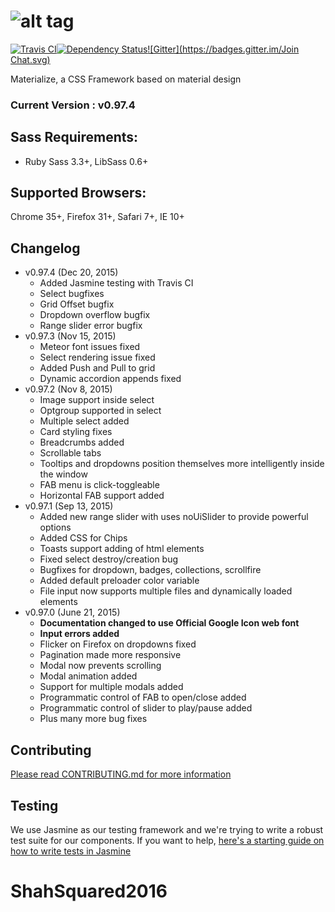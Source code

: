 ![alt tag](https://raw.github.com/dogfalo/materialize/master/images/materialize.gif)
===========

[![Travis CI](https://travis-ci.org/Dogfalo/materialize.svg?branch=master)](https://travis-ci.org/Dogfalo/materialize)[![Dependency Status](https://david-dm.org/Dogfalo/materialize.svg)](https://david-dm.org/Dogfalo/materialize)[![Gitter](https://badges.gitter.im/Join Chat.svg)](https://gitter.im/Dogfalo/materialize?utm_source=badge&utm_medium=badge&utm_campaign=pr-badge&utm_content=badge)

Materialize, a CSS Framework based on material design

### Current Version : v0.97.4

## Sass Requirements:
- Ruby Sass 3.3+, LibSass 0.6+

## Supported Browsers:
Chrome 35+, Firefox 31+, Safari 7+, IE 10+

## Changelog
- v0.97.4 (Dec 20, 2015)
  - Added Jasmine testing with Travis CI
  - Select bugfixes
  - Grid Offset bugfix
  - Dropdown overflow bugfix
  - Range slider error bugfix
- v0.97.3 (Nov 15, 2015)
  - Meteor font issues fixed
  - Select rendering issue fixed
  - Added Push and Pull to grid
  - Dynamic accordion appends fixed
- v0.97.2 (Nov 8, 2015)
  - Image support inside select
  - Optgroup supported in select
  - Multiple select added
  - Card styling fixes
  - Breadcrumbs added
  - Scrollable tabs
  - Tooltips and dropdowns position themselves more intelligently inside the window
  - FAB menu is click-toggleable
  - Horizontal FAB support added
- v0.97.1 (Sep 13, 2015)
  - Added new range slider with uses noUiSlider to provide powerful options
  - Added CSS for Chips
  - Toasts support adding of html elements
  - Fixed select destroy/creation bug
  - Bugfixes for dropdown, badges, collections, scrollfire
  - Added default preloader color variable
  - File input now supports multiple files and dynamically loaded elements
- v0.97.0 (June 21, 2015)
  - **Documentation changed to use Official Google Icon web font**
  - **Input errors added**
  - Flicker on Firefox on dropdowns fixed
  - Pagination made more responsive
  - Modal now prevents scrolling
  - Modal animation added
  - Support for multiple modals added
  - Programmatic control of FAB to open/close added
  - Programmatic control of slider to play/pause added
  - Plus many more bug fixes


## Contributing
[Please read CONTRIBUTING.md for more information](CONTRIBUTING.md)

## Testing
We use Jasmine as our testing framework and we're trying to write a robust test suite for our components. If you want to help, [here's a starting guide on how to write tests in Jasmine](https://docs.google.com/document/d/1dVM6qGt_b_y9RRhr9X7oZfFydaJIEqB9CT7yekv-4XE/edit?usp=sharing)
# ShahSquared2016
